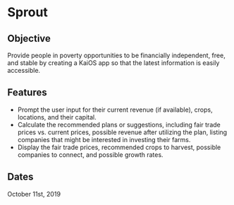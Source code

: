 # Sprout

## Objective
Provide people in poverty opportunities to be financially independent, free, and stable by creating a KaiOS app so that the latest information is easily accessible.

## Features
- Prompt the user input for their current revenue (if available), crops, locations, and their capital. 
- Calculate the recommended plans or suggestions, including fair trade prices vs. current prices, possible revenue after utilizing the plan, listing companies that might be interested in investing their farms.
- Display the fair trade prices, recommended crops to harvest, possible companies to connect, and possible growth rates.

## Dates
October 11st, 2019
